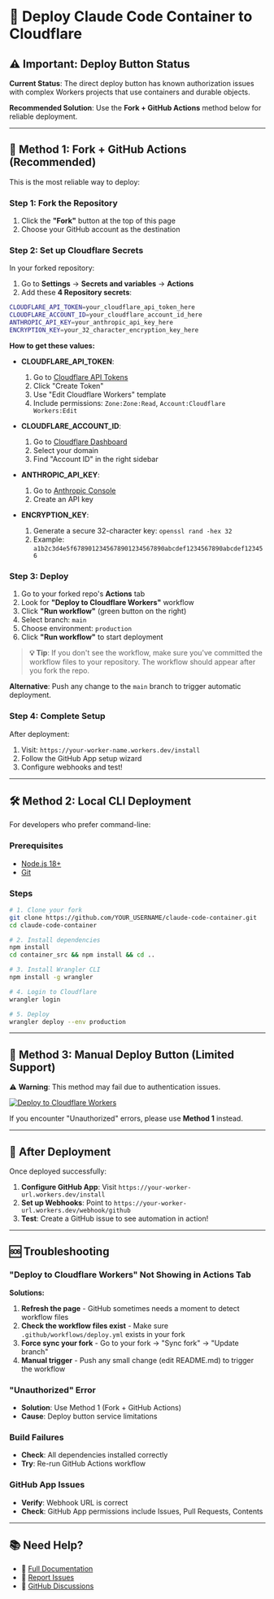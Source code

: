 # 🚀 Deploy Claude Code Container to Cloudflare

## ⚠️ Important: Deploy Button Status

**Current Status**: The direct deploy button has known authorization issues with complex Workers projects that use containers and durable objects.

**Recommended Solution**: Use the **Fork + GitHub Actions** method below for reliable deployment.

---

## 🎯 **Method 1: Fork + GitHub Actions** (Recommended)

This is the most reliable way to deploy:

### Step 1: Fork the Repository
1. Click the **"Fork"** button at the top of this page
2. Choose your GitHub account as the destination

### Step 2: Set up Cloudflare Secrets
In your forked repository:

1. Go to **Settings** → **Secrets and variables** → **Actions**
2. Add these **4 Repository secrets**:

```bash
CLOUDFLARE_API_TOKEN=your_cloudflare_api_token_here
CLOUDFLARE_ACCOUNT_ID=your_cloudflare_account_id_here
ANTHROPIC_API_KEY=your_anthropic_api_key_here
ENCRYPTION_KEY=your_32_character_encryption_key_here
```

**How to get these values:**

- **CLOUDFLARE_API_TOKEN**: 
  1. Go to [Cloudflare API Tokens](https://dash.cloudflare.com/profile/api-tokens)
  2. Click "Create Token"
  3. Use "Edit Cloudflare Workers" template
  4. Include permissions: `Zone:Zone:Read`, `Account:Cloudflare Workers:Edit`

- **CLOUDFLARE_ACCOUNT_ID**: 
  1. Go to [Cloudflare Dashboard](https://dash.cloudflare.com/)
  2. Select your domain
  3. Find "Account ID" in the right sidebar

- **ANTHROPIC_API_KEY**: 
  1. Go to [Anthropic Console](https://console.anthropic.com/)
  2. Create an API key

- **ENCRYPTION_KEY**: 
  1. Generate a secure 32-character key: `openssl rand -hex 32`
  2. Example: `a1b2c3d4e5f6789012345678901234567890abcdef1234567890abcdef123456`

### Step 3: Deploy
1. Go to your forked repo's **Actions** tab
2. Look for **"Deploy to Cloudflare Workers"** workflow
3. Click **"Run workflow"** (green button on the right)
4. Select branch: `main`
5. Choose environment: `production`
6. Click **"Run workflow"** to start deployment

> **💡 Tip**: If you don't see the workflow, make sure you've committed the workflow files to your repository. The workflow should appear after you fork the repo.

**Alternative**: Push any change to the `main` branch to trigger automatic deployment.

### Step 4: Complete Setup
After deployment:
1. Visit: `https://your-worker-name.workers.dev/install`
2. Follow the GitHub App setup wizard
3. Configure webhooks and test!

---

## 🛠️ **Method 2: Local CLI Deployment**

For developers who prefer command-line:

### Prerequisites
- [Node.js 18+](https://nodejs.org/)
- [Git](https://git-scm.com/)

### Steps

```bash
# 1. Clone your fork
git clone https://github.com/YOUR_USERNAME/claude-code-container.git
cd claude-code-container

# 2. Install dependencies
npm install
cd container_src && npm install && cd ..

# 3. Install Wrangler CLI
npm install -g wrangler

# 4. Login to Cloudflare
wrangler login

# 5. Deploy
wrangler deploy --env production
```

---

## 🔧 **Method 3: Manual Deploy Button** (Limited Support)

⚠️ **Warning**: This method may fail due to authentication issues.

[![Deploy to Cloudflare Workers](https://deploy.workers.cloudflare.com/button)](https://deploy.workers.cloudflare.com/?url=https://github.com/DefikitTeam/claude-code-container)

If you encounter "Unauthorized" errors, please use **Method 1** instead.

---

## 🎉 **After Deployment**

Once deployed successfully:

1. **Configure GitHub App**: Visit `https://your-worker-url.workers.dev/install`
2. **Set up Webhooks**: Point to `https://your-worker-url.workers.dev/webhook/github`
3. **Test**: Create a GitHub issue to see automation in action!

---

## 🆘 **Troubleshooting**

### "Deploy to Cloudflare Workers" Not Showing in Actions Tab
**Solutions:**
1. **Refresh the page** - GitHub sometimes needs a moment to detect workflow files
2. **Check the workflow files exist** - Make sure `.github/workflows/deploy.yml` exists in your fork
3. **Force sync your fork** - Go to your fork → "Sync fork" → "Update branch"
4. **Manual trigger** - Push any small change (edit README.md) to trigger the workflow

### "Unauthorized" Error
- **Solution**: Use Method 1 (Fork + GitHub Actions)
- **Cause**: Deploy button service limitations

### Build Failures
- **Check**: All dependencies installed correctly
- **Try**: Re-run GitHub Actions workflow

### GitHub App Issues
- **Verify**: Webhook URL is correct
- **Check**: GitHub App permissions include Issues, Pull Requests, Contents

---

## 📚 **Need Help?**

- 📖 [Full Documentation](./README.md)
- 🐛 [Report Issues](https://github.com/DefikitTeam/claude-code-container/issues)
- 💬 [GitHub Discussions](https://github.com/DefikitTeam/claude-code-container/discussions)
